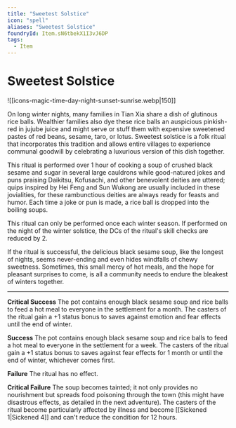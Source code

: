 ```yaml
---
title: "Sweetest Solstice"
icon: "spell"
aliases: "Sweetest Solstice"
foundryId: Item.sN6tbekX1I3vJ6DP
tags:
  - Item
---
```


# Sweetest Solstice
![[icons-magic-time-day-night-sunset-sunrise.webp|150]]

On long winter nights, many families in Tian Xia share a dish of glutinous rice balls. Wealthier families also dye these rice balls an auspicious pinkish-red in jujube juice and might serve or stuff them with expensive sweetened pastes of red beans, sesame, taro, or lotus. Sweetest solstice is a folk ritual that incorporates this tradition and allows entire villages to experience communal goodwill by celebrating a luxurious version of this dish together.

This ritual is performed over 1 hour of cooking a soup of crushed black sesame and sugar in several large cauldrons while good-natured jokes and puns praising Daikitsu, Kofusachi, and other benevolent deities are uttered; quips inspired by Hei Feng and Sun Wukong are usually included in these jovialities, for these rambunctious deities are always ready for feasts and humor. Each time a joke or pun is made, a rice ball is dropped into the boiling soups.

This ritual can only be performed once each winter season. If performed on the night of the winter solstice, the DCs of the ritual's skill checks are reduced by 2.

If the ritual is successful, the delicious black sesame soup, like the longest of nights, seems never-ending and even hides windfalls of chewy sweetness. Sometimes, this small mercy of hot meals, and the hope for pleasant surprises to come, is all a community needs to endure the bleakest of winters together.

* * *

**Critical Success** The pot contains enough black sesame soup and rice balls to feed a hot meal to everyone in the settlement for a month. The casters of the ritual gain a +1 status bonus to saves against emotion and fear effects until the end of winter.

**Success** The pot contains enough black sesame soup and rice balls to feed a hot meal to everyone in the settlement for a week. The casters of the ritual gain a +1 status bonus to saves against fear effects for 1 month or until the end of winter, whichever comes first.

**Failure** The ritual has no effect.

**Critical Failure** The soup becomes tainted; it not only provides no nourishment but spreads food poisoning through the town (this might have disastrous effects, as detailed in the next adventure). The casters of the ritual become particularly affected by illness and become [[Sickened 1|Sickened 4]] and can't reduce the condition for 12 hours.
